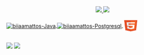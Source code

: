 <div align="center">
  <a href="https://github.com/biiaamattos">
  <img height="170em" src="https://github-readme-stats.vercel.app/api?username=biiaamattos&show_icons=true&theme=dracula&include_all_commits=true&count_private=true"/>
  <img height="170em" src="https://github-readme-stats.vercel.app/api/top-langs/?username=biiaamattos&layout=compact&langs_count=7&theme=dracula"/>
</div>
  
<div style="display: inline_block"><br>
  <img align="center" alt="biiaamattos-Java" height="30" width="40" src="https://cdn.jsdelivr.net/gh/devicons/devicon/icons/java/java-original-wordmark.svg">
  <img align="center" alt="biiaamattos-Postgresql" height="30" width="40" src="https://cdn.jsdelivr.net/gh/devicons/devicon/icons/postgresql/postgresql-original.svg">
  <img align="center" alt="biiaamattos-HTML" height="30" width="40" src="https://raw.githubusercontent.com/devicons/devicon/master/icons/html5/html5-original.svg">
  </div>
  
##
  
<div> 
  
 <a href="https://instagram.com//biiaa_mattos?igshid=YmMyMTA2M2Y" target="_blank"><img src="https://img.shields.io/badge/-Instagram-%23E4405F?style=for-the-badge&logo=instagram&logoColor=white" target="_blank"></a>
 <a href="https://facebook.com//beatriz.de.mattos68" target="_blank"><img src="https://img.shields.io/badge/Facebook-1877F2?style=for-the-badge&logo=facebook&logoColor=white"></a>
</div>
